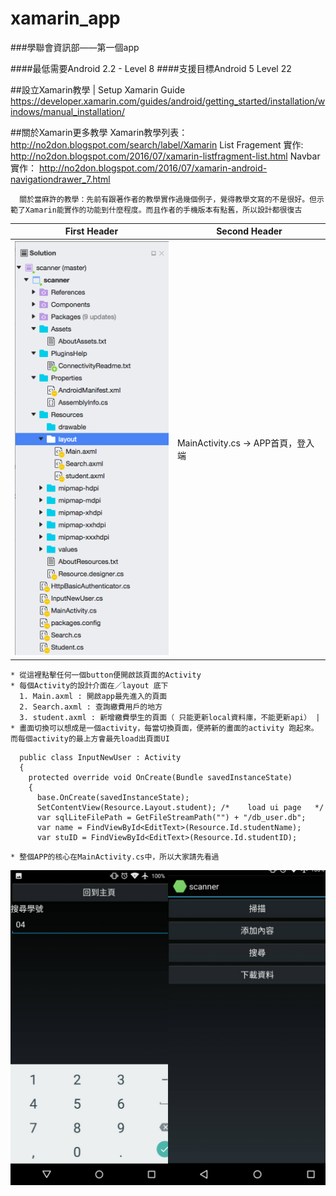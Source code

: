 # xamarin_app

###學聯會資訊部——第一個app

####最低需要Android 2.2 - Level 8
####支援目標Android 5 Level 22

##設立Xamarin教學 | Setup Xamarin Guide
https://developer.xamarin.com/guides/android/getting_started/installation/windows/manual_installation/

##關於Xamarin更多教學
Xamarin教學列表：http://no2don.blogspot.com/search/label/Xamarin
List Fragement 實作: http://no2don.blogspot.com/2016/07/xamarin-listfragment-list.html
Navbar 實作： http://no2don.blogspot.com/2016/07/xamarin-android-navigationdrawer_7.html

```
  關於當麻許的教學：先前有跟著作者的教學實作過幾個例子，覺得教學文寫的不是很好。但示範了Xamarin能實作的功能到什麼程度。而且作者的手機版本有點舊，所以設計都很復古
```

| First Header  | Second Header |
| ------------- | ------------- |
| ![Alt text](/readme_images/directory.png?raw=true "File directory") | MainActivity.cs -> APP首頁，登入端
    * 從這裡點擊任何一個button便開啟該頁面的Activity
    * 每個Activity的設計介面在／layout 底下
      1. Main.axml : 開啟app最先進入的頁面
      2. Search.axml : 查詢繳費用戶的地方
      3. student.axml : 新增繳費學生的頁面（ 只能更新local資料庫，不能更新api） |
    * 畫面切換可以想成是一個activity，每當切換頁面，便將新的畫面的activity 跑起來。而每個activity的最上方會最先load出頁面UI
  ```
    public class InputNewUser : Activity
    {
      protected override void OnCreate(Bundle savedInstanceState)
      {
        base.OnCreate(savedInstanceState);
        SetContentView(Resource.Layout.student); /*    load ui page   */
        var sqlLiteFilePath = GetFileStreamPath("") + "/db_user.db";
        var name = FindViewById<EditText>(Resource.Id.studentName);
        var stuID = FindViewById<EditText>(Resource.Id.studentID);
  ```
    * 整個APP的核心在MainActivity.cs中，所以大家請先看過


  ![Alt text](/readme_images/app_ui.jpg?raw=true "App UI")
